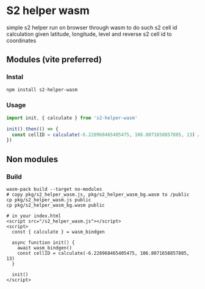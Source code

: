 # S2 helper wasm

simple s2 helper run on browser through wasm to do such s2 cell id calculation given latitude, longitude, level and reverse s2 cell id to coordinates

## Modules (vite preferred)

### Instal
```sh
npm install s2-helper-wasm
```

### Usage
```js
import init, { calculate } from 's2-helper-wasm'

init().then(() => {
  const cellID = calculate(-6.228968465405475, 106.8071658857885, 13) // "3344469575738589184"
})
```

## Non modules

### Build
```
wasm-pack build --target no-modules
# copy pkg/s2_helper_wasm.js, pkg/s2_helper_wasm_bg.wasm to /public
cp pkg/s2_helper_wasm.js public
cp pkg/s2_helper_wasm_bg.wasm public

# in your index.html
<script src="/s2_helper_wasm.js"></script>
<script>
  const { calculate } = wasm_bindgen

  async function init() {
    await wasm_bindgen()
    const cellID = calculate(-6.228968465405475, 106.8071658857885, 13)
  }

  init()
</script>
```